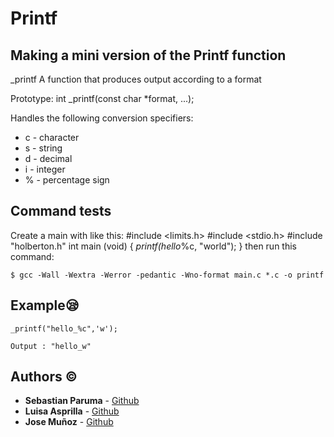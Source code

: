 # Printf

## Making a mini version of the Printf function

_printf
A function that produces output according to a format

Prototype: int _printf(const char *format, ...);

Handles the following conversion specifiers:

* c - character
* s - string
* d - decimal
* i - integer
* % - percentage sign

## Command tests 

Create a main with like this:
#include <limits.h>
#include <stdio.h>
#include "holberton.h"
int main (void)
{
		_printf(hello_%c, "world");
}
then run this command:

`$ gcc -Wall -Wextra -Werror -pedantic -Wno-format main.c *.c -o printf `

## Example:sleepy:

`_printf("hello_%c",'w');`

`Output : "hello_w"`

## Authors :copyright:

* **Sebastian Paruma** - [Github](https://github.com/sebastianparuma)
* **Luisa Asprilla** - [Github](https://github.com/luisauribe)
* **Jose Muñoz** - [Github](https://github.com/jose120918)

